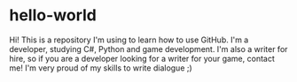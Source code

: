 # hello-world
Hi! 
This is a repository I'm using to learn how to use GitHub. I'm a developer, studying C#, Python and game development. 
I'm also a writer for hire, so if you are a developer looking for a writer for your game, contact me! I'm very proud of my skills to write dialogue ;) 
